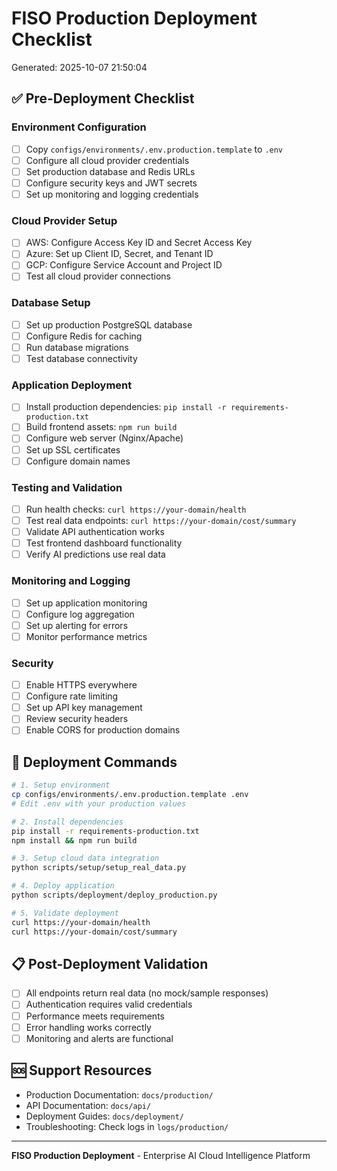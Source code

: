 # FISO Production Deployment Checklist
Generated: 2025-10-07 21:50:04

## ✅ Pre-Deployment Checklist

### Environment Configuration
- [ ] Copy `configs/environments/.env.production.template` to `.env`
- [ ] Configure all cloud provider credentials
- [ ] Set production database and Redis URLs
- [ ] Configure security keys and JWT secrets
- [ ] Set up monitoring and logging credentials

### Cloud Provider Setup
- [ ] AWS: Configure Access Key ID and Secret Access Key
- [ ] Azure: Set up Client ID, Secret, and Tenant ID  
- [ ] GCP: Configure Service Account and Project ID
- [ ] Test all cloud provider connections

### Database Setup
- [ ] Set up production PostgreSQL database
- [ ] Configure Redis for caching
- [ ] Run database migrations
- [ ] Test database connectivity

### Application Deployment
- [ ] Install production dependencies: `pip install -r requirements-production.txt`
- [ ] Build frontend assets: `npm run build`
- [ ] Configure web server (Nginx/Apache)
- [ ] Set up SSL certificates
- [ ] Configure domain names

### Testing and Validation
- [ ] Run health checks: `curl https://your-domain/health`
- [ ] Test real data endpoints: `curl https://your-domain/cost/summary`
- [ ] Validate API authentication works
- [ ] Test frontend dashboard functionality
- [ ] Verify AI predictions use real data

### Monitoring and Logging
- [ ] Set up application monitoring
- [ ] Configure log aggregation
- [ ] Set up alerting for errors
- [ ] Monitor performance metrics

### Security
- [ ] Enable HTTPS everywhere
- [ ] Configure rate limiting
- [ ] Set up API key management
- [ ] Review security headers
- [ ] Enable CORS for production domains

## 🚀 Deployment Commands

```bash
# 1. Setup environment
cp configs/environments/.env.production.template .env
# Edit .env with your production values

# 2. Install dependencies
pip install -r requirements-production.txt
npm install && npm run build

# 3. Setup cloud data integration
python scripts/setup/setup_real_data.py

# 4. Deploy application
python scripts/deployment/deploy_production.py

# 5. Validate deployment
curl https://your-domain/health
curl https://your-domain/cost/summary
```

## 📋 Post-Deployment Validation

- [ ] All endpoints return real data (no mock/sample responses)
- [ ] Authentication requires valid credentials
- [ ] Performance meets requirements
- [ ] Error handling works correctly
- [ ] Monitoring and alerts are functional

## 🆘 Support Resources

- Production Documentation: `docs/production/`
- API Documentation: `docs/api/`
- Deployment Guides: `docs/deployment/`
- Troubleshooting: Check logs in `logs/production/`

---
**FISO Production Deployment** - Enterprise AI Cloud Intelligence Platform
